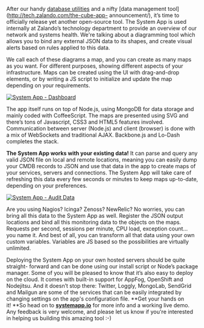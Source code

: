 <!--
.. title: The System App, yet another OS tool by Zalando
.. slug: meet-the-system-app
.. date: 2013-10-28 10:47:41
.. tags: coffeescript,development,json,mongodb,monitoring,nagios,node,open-source,platform,svg
.. author: Igor Ramadas
.. image: system-app.jpg
-->

After our handy [database utilities](http://tech.zalando.com/tag/postgresql/)
and a nifty [data management tool](http://tech.zalando.com/the-cube-app-
announcement/), it’s time to officially release yet another open-source tool.
The System App is used internally at Zalando’s technology department to
provide an overview of our network and systems health. We're talking about a
diagramming tool which allows you to bind any external JSON data to its
shapes, and create visual alerts based on rules applied to this data.

<!-- TEASER_END -->

We call each of these diagrams a map, and you can create as many maps as you want. For
different purposes, showing different aspects of your infrastructure. Maps can
be created using the UI with drag-and-drop elements, or by writing a JS script
to initialize and update the map depending on your requirements.


[![System App -
Dashboard](/files/2013/10/ss_full1.jpg)](/files/2013/10/ss_full1.jpg)

The app itself runs on top of Node.js, using MongoDB for data storage and
mainly coded with CoffeeScript. The maps are presented using SVG and there’s
tons of Javascript, CSS3 and HTML5 features involved. Communication between
server (Node.js) and client (browser) is done with a mix of WebSockets and
traditional AJAX. Backbone.js and Lo-Dash completes the stack.

**The System App works with your existing data!** It can parse and query any valid JSON file on local and remote locations, meaning you can easily dump your CMDB records to JSON and use that data in the app to create maps of your services, servers and connections. The System App will take care of refreshing this data every few seconds or minutes to keep maps up-to-date, depending on your preferences.

[![System App - Audit
Data](/files/2013/10/ss_auditdata.jpg)](/files/2013/10/ss_auditdata.jpg)

Are you using Nagios? Icinga? Zenoss? NewRelic? No worries, you can bring all
this data to the System App as well. Register the JSON output locations and
bind all this monitoring data to the objects on the maps. Requests per second,
sessions per minute, CPU load, exception count... you name it. And best of
all, you can transform all that data using your own custom variables.
Variables are JS based so the possibilities are virtually unlimited.

Deploying the System App on your own hosted servers should be quite straight-
forward and can be done using our install script or Node’s package manager.
Some of you will be pleased to know that it’s also easy to deploy on the
cloud. It comes with built-in support for AppFog, OpenShift and Nodejitsu. And
it doesn’t stop there: Twitter, Loggly, MongoLab, SendGrid and Mailgun are
some of the services that can be easily integrated by changing settings on the
app's configuration file. **Get your hands on it! **So head on to
**[systemapp.io](http://systemapp.io)** for more info and a working live demo.
Any feedback is very welcome, and please let us know if you're interested in
helping us building this amazing tool :-)
